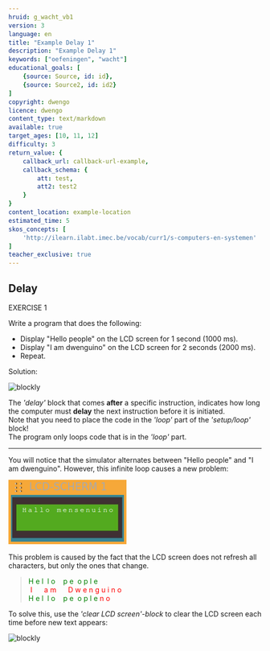 ```yaml
---
hruid: g_wacht_vb1
version: 3
language: en
title: "Example Delay 1"
description: "Example Delay 1"
keywords: ["oefeningen", "wacht"]
educational_goals: [
    {source: Source, id: id}, 
    {source: Source2, id: id2}
]
copyright: dwengo
licence: dwengo
content_type: text/markdown
available: true
target_ages: [10, 11, 12]
difficulty: 3
return_value: {
    callback_url: callback-url-example,
    callback_schema: {
        att: test,
        att2: test2
    }
}
content_location: example-location
estimated_time: 5
skos_concepts: [
    'http://ilearn.ilabt.imec.be/vocab/curr1/s-computers-en-systemen'
]
teacher_exclusive: true
---
```

## Delay

EXERCISE 1

Write a program that does the following:

* Display "Hello people" on the LCD screen for 1 second (1000 ms).
* Display "I am dwenguino" on the LCD screen for 2 seconds (2000 ms).
* Repeat.

Solution:

![blockly](@learning-object/wacht_m1a/en/3)

<div class="alert alert-box alert-success">
The <em>'delay'</em> block that comes <strong>after</strong> a specific instruction, indicates how long the computer must <strong>delay</strong> the next instruction before it is initiated.
</div>

<div class="alert alert-box alert-danger">
Note that you need to place the code in the <em>'loop'</em> part of the <em>'setup/loop'</em> block!<br>
The program only loops code that is in the <em>'loop'</em> part.
</div>

***

You will notice that the simulator alternates between "Hello people" and "I am dwenguino". However, this infinite loop causes a new problem:

![alt](embed/lcdvoorbeeld.png "Example text")

This problem is caused by the fact that the LCD screen does not refresh all characters, but only the ones that change.

> <span style="color:green">H&nbsp;e&nbsp;l&nbsp;&nbsp;l&nbsp;o&nbsp;&nbsp;&nbsp;&nbsp;p&nbsp;e&nbsp;&nbsp;o&nbsp;p&nbsp;l&nbsp;e</span><br>
<span style="color:red">&nbsp;I&nbsp; &nbsp;&nbsp;&nbsp;&nbsp;a&nbsp;m&nbsp; &nbsp;&nbsp;&nbsp;&nbsp;D&nbsp;w&nbsp;e&nbsp;n&nbsp;g&nbsp;u&nbsp;i&nbsp;n&nbsp;o</span><br>
<span style="color:green">H&nbsp;e&nbsp;l&nbsp;&nbsp;l&nbsp;o&nbsp;&nbsp;&nbsp;&nbsp;p&nbsp;e&nbsp;&nbsp;o&nbsp;p&nbsp;l&nbsp;e</span><span style="color:red">&nbsp;n&nbsp;o&nbsp;</span><br>

To solve this, use the *'clear LCD screen'-block* to clear the LCD screen each time before new text appears:

![blockly](@learning-object/wacht_m1b/en/3)